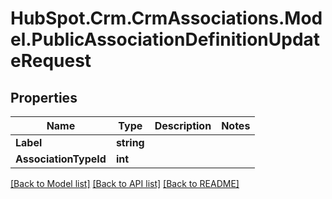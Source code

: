 # HubSpot.Crm.CrmAssociations.Model.PublicAssociationDefinitionUpdateRequest

## Properties

Name | Type | Description | Notes
------------ | ------------- | ------------- | -------------
**Label** | **string** |  | 
**AssociationTypeId** | **int** |  | 

[[Back to Model list]](../README.md#documentation-for-models) [[Back to API list]](../README.md#documentation-for-api-endpoints) [[Back to README]](../README.md)

